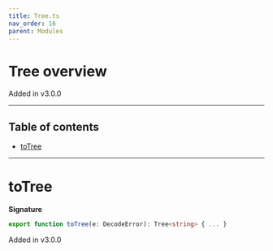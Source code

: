 ```yaml
---
title: Tree.ts
nav_order: 16
parent: Modules
---
```


# Tree overview

Added in v3.0.0

---

<h2 class="text-delta">Table of contents</h2>

- [toTree](#totree)

---

# toTree

**Signature**

```ts
export function toTree(e: DecodeError): Tree<string> { ... }
```

Added in v3.0.0
